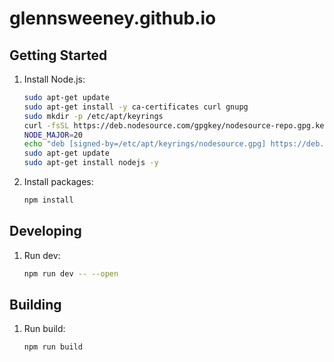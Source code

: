 # glennsweeney.github.io

## Getting Started

1. Install Node.js:

   ```bash
   sudo apt-get update
   sudo apt-get install -y ca-certificates curl gnupg
   sudo mkdir -p /etc/apt/keyrings
   curl -fsSL https://deb.nodesource.com/gpgkey/nodesource-repo.gpg.key | sudo gpg --dearmor -o /etc/apt/keyrings/nodesource.gpg
   NODE_MAJOR=20
   echo "deb [signed-by=/etc/apt/keyrings/nodesource.gpg] https://deb.nodesource.com/node_$NODE_MAJOR.x nodistro main" | sudo tee /etc/apt/sources.list.d/nodesource.list
   sudo apt-get update
   sudo apt-get install nodejs -y
   ```

1. Install packages:

   ```bash
   npm install
   ```

## Developing

1. Run dev:

   ```bash
   npm run dev -- --open
   ```

## Building

1. Run build:

   ```bash
   npm run build
   ```
